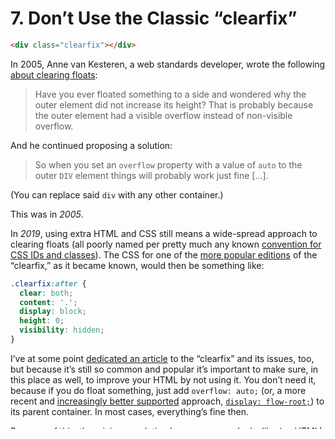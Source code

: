 # 7. Don’t Use the Classic “clearfix”

```html
<div class="clearfix"></div>
```

In 2005, Anne van Kesteren, a web standards developer, wrote the following [about clearing floats](https://annevankesteren.nl/2005/03/clearing-floats):

> Have you ever floated something to a side and wondered why the outer element did not increase its height? That is probably because the outer element had a visible overflow instead of non-visible overflow.

And he continued proposing a solution:

> So when you set an `overflow` property with a value of `auto` to the outer `DIV` element things will probably work just fine […].

(You can replace said `div` with any other container.)

This was in _2005_.

In _2019_, using extra HTML and CSS still means a wide-spread approach to clearing floats (all poorly named per pretty much any known [convention for CSS IDs and classes](https://meiert.com/en/blog/best-practice-ids-and-classes/)). The CSS for one of the [more popular editions](https://css-tricks.com/clearfix-a-lesson-in-web-development-evolution/) of the “clearfix,” as it became known, would then be something like:

```css
.clearfix:after {
  clear: both;
  content: '.'; 
  display: block; 
  height: 0;
  visibility: hidden;
}
```

I’ve at some point [dedicated an article](https://meiert.com/en/blog/no-clearfix/) to the “clearfix” and its issues, too, but because it’s still so common and popular it’s important to make sure, in this place as well, to improve your HTML by not using it. You don’t need it, because if you do float something, just add `overflow: auto;` (or, a more recent and [increasingly better supported](https://caniuse.com/#feat=flow-root) approach, [`display: flow-root;`](https://rachelandrew.co.uk/archives/2017/01/24/the-end-of-the-clearfix-hack/)) to its parent container. In most cases, everything’s fine then.

Because of this, the minimum solution here once more looks like (no HTML):

```html
```

I> I said “in most cases.” In case of emergency (which I haven’t experienced in my own projects) and when absolutely nothing but a “clearfix” would save the day, go for the simplest solution you can find. For a one-off problem, add respective CSS to the parent element in question. For a recurring problem either group respective elements’ selectors, or invent your own helper class.